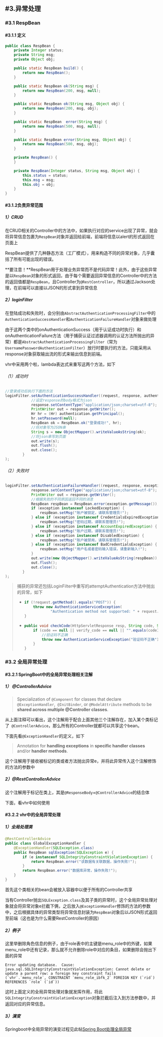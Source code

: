 ## #3.异常处理

### #3.1 RespBean

#### #3.1.1 定义

```java
public class RespBean {
    private Integer status;
    private String msg;
    private Object obj;

    public static RespBean build() {
        return new RespBean();
    }

    public static RespBean ok(String msg) {
        return new RespBean(200, msg, null);
    }

    public static RespBean ok(String msg, Object obj) {
        return new RespBean(200, msg, obj);
    }

    public static RespBean  error(String msg) {
        return new RespBean(500, msg, null);
    }

    public static RespBean error(String msg, Object obj) {
        return new RespBean(500, msg, obj);
    }

    private RespBean() {
    }

    private RespBean(Integer status, String msg, Object obj) {
        this.status = status;
        this.msg = msg;
        this.obj = obj;
    }
}
```

####  #3.1.2负责异常范围

##### 1）CRUD

在CRUD相关的Controller中的方法中，如果执行对应的service出现了异常，就会将异常信息包裹为`RespBean`对象并返回给前端，前端将信息以alert的形式返回在页面上

RespBean提供了几种静态方法（工厂模式），用来构造不同的异常对象，几乎囊括了所有可能出现的错误。

**要注意！**RespBean用于处理业务异常而不是代码异常！此外，由于这些异常是以`RespBean`对象的形式返回，由于每个需要返回异常信息的Controller中的方法的返回值都是`RespBean`，且Controller为`@RestController`，所以通过Jackson处理，在前端可以直接以JSON的形式拿到异常信息

##### 2）loginFilter

在登陆成功和失败时，会分别由`AbstractAuthenticationProcessingFilter`中的`AuthenticationSuccessHandler`和`AuthenticationFailureHandler`对象来做处理

由于这两个类中的onAuthenticationSuccess（用于认证成功时执行）和onAuthenticationFailure方法（用于捕获认证过滤器调用的认证方法所抛出的异常）都是`AbstractAuthenticationProcessingFilter`（常为`UsernamePasswordAuthenticationFilter`）放行时要执行的方法，只能采用从response对象获取输出流的形式来输出信息到前端。

vhr中采用两个啦，lambda表达式来重写这两个方法，如下

###### （1）成功时

```java
//登录成功后执行下面的方法
loginFilter.setAuthenticationSuccessHandler((request, response, authentication) -> {
            //设定response的body格式为json
            response.setContentType("application/json;charset=utf-8");
            PrintWriter out = response.getWriter();
            Hr hr = (Hr) authentication.getPrincipal();
            hr.setPassword(null);
            RespBean ok = RespBean.ok("登录成功!", hr);
            //将对象写为JSON串
            String s = new ObjectMapper().writeValueAsString(ok);
            //将json串写到页面
            out.write(s);
            out.flush();
            out.close();
        }
);
```

###### （2）失败时

```java
loginFilter.setAuthenticationFailureHandler((request, response, exception) -> {
            response.setContentType("application/json;charset=utf-8");
            PrintWriter out = response.getWriter();
            //根据失败的不同原因返回不同的消息
            RespBean respBean = RespBean.error(exception.getMessage());
            if (exception instanceof LockedException) {
                respBean.setMsg("账户被锁定，请联系管理员!");
            } else if (exception instanceof CredentialsExpiredException) {
                respBean.setMsg("密码过期，请联系管理员!");
            } else if (exception instanceof AccountExpiredException) {
                respBean.setMsg("账户过期，请联系管理员!");
            } else if (exception instanceof DisabledException) {
                respBean.setMsg("账户被禁用，请联系管理员!");
            } else if (exception instanceof BadCredentialsException) {
                respBean.setMsg("用户名或者密码输入错误，请重新输入!");
            }
            out.write(new ObjectMapper().writeValueAsString(respBean));
            out.flush();
            out.close();
        }
);
```

> 捕获的异常还包括LoginFilter中重写的attemptAuthentication方法中抛出的异常，如下
>
> - ```java
>   if (!request.getMethod().equals("POST")) {
>       throw new AuthenticationServiceException(
>               "Authentication method not supported: " + request.getMethod());
>   }
>   ```
>
> - ```java
>   public void checkCode(HttpServletResponse resp, String code, String verify_code) {
>       if (code == null || verify_code == null || "".equals(code) || !verify_code.toLowerCase().equals(code.toLowerCase())) {
>           //验证码不正确
>           throw new AuthenticationServiceException("验证码不正确");
>       }
>   }
>   ```

### #3.2 全局异常处理

#### #3.2.1 SpringBoot中的全局异常处理相关注解

##### 1） @ControllerAdvice

> Specialization of `@Component` for classes that declare `@ExceptionHandler`,` @InitBinder`, or `@ModelAttribute` methods to be **shared across multiple @Controller classes**.

从上面注释可以看出，这个注解用于配合上面其他三个注解存在，加入某个类标记了` @ControllerAdvice`，那么所有的Controller就都可以共享这个bean。

下面先看`@ExceptionHandler`的定义，如下

> Annotation for **handling exceptions** in **specific handler classes** and/or **handler methods**.

这个注解用于接收被标记的类或者方法抛出异常e，并将此异常传入这个注解修饰的方法的参数中

##### 2）@RestControllerAdvice

这个注解用于标记在类上，其是`@ResponseBody`+`@ControllerAdvice`的结合体

下面，看vhr中如何使用

#### #3.2.2 vhr中的全局异常处理

##### 1）全局处理类

```java
@RestControllerAdvice
public class GlobalExceptionHandler {
    @ExceptionHandler(SQLException.class)
    public RespBean sqlException(SQLException e) {
        if (e instanceof SQLIntegrityConstraintViolationException) {
            return RespBean.error("该数据有关联数据，操作失败!");
        }
        return RespBean.error("数据库异常，操作失败!");
    }
}
```

首先这个类相关的bean会被放入容器中以便于所有的Controller共享

当有Controller抛出`SQLException.class`及其子类的异常时，这个全局异常处理对象就会将异常对象e拦截下俩，之后放入`@ExceptionHandler`修饰的方法的参数中，之后根据具体的异常类型将异常信息封装为`RespBean`对象后以JSON形式返回至前端（这也是为什么需要RestController的原因）

##### 2）例子

这里举删除角色信息的例子，由于role表中的主键是menu_role中的外键，如果menu_role中还有记录，那么就不允许删除role中对应的条目，如果删除会抛出下面的异常

```mysql
Error updating database.  Cause: java.sql.SQLIntegrityConstraintViolationException: Cannot delete or update a parent row: a foreign key constraint fails (`vhr`.`menu_role`, CONSTRAINT `menu_role_ibfk_2` FOREIGN KEY (`rid`) REFERENCES `role` (`id`))
```

这时上面定义的全局异常处理对象就发挥作用，将此`SQLIntegrityConstraintViolationException`对象拦截后注入到方法参数中，并返回对应的异常信息。

##### 3）演变

Springboot中全局异常的演变过程见此帖[Spring Boot处理全局异常](https://www.jianshu.com/p/12e1a752974d)

